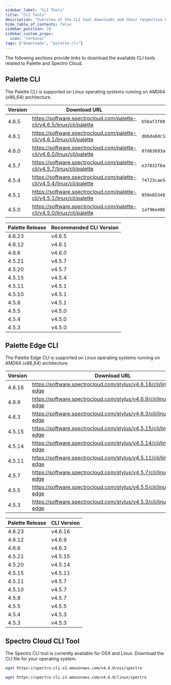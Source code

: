 ```yaml
---
sidebar_label: "CLI Tools"
title: "CLI Tools"
description: "Overview of the CLI tool downloads and their respective URL and checksums."
hide_table_of_contents: false
sidebar_position: 10
sidebar_custom_props:
  icon: "terminal"
tags: ["downloads", "palette-cli"]
---
```


The following sections provide links to download the available CLI tools related to Palette and Spectro Cloud.

## Palette CLI

The Palette CLI is supported on Linux operating systems running on AMD64 (x86_64) architecture.

<Tabs>

<TabItem label="Palette CLI" value="palette-cli">

| Version <!-- palette-cli-version-table --> | Download URL                                                           | Checksum (SHA256)                                                  |
| ------------------------------------------ | ---------------------------------------------------------------------- | ------------------------------------------------------------------ |
| <!-- palette-cli-4.6.b --> 4.6.5           | https://software.spectrocloud.com/palette-cli/v4.6.5/linux/cli/palette | `b56af3f083130ca0665e8c0a4f3e2d903572209f714a50f19c0110452122e28d` |
| <!-- palette-cli-4.6.a --> 4.6.1           | https://software.spectrocloud.com/palette-cli/v4.6.1/linux/cli/palette | `db6da8dc1648b27ca8057fbbe3d95e7d371136f52395cef3dc3bd8ac62c287ae` |
| 4.6.0                                      | https://software.spectrocloud.com/palette-cli/v4.6.0/linux/cli/palette | `07d63693a8c90483f6f000d4580cfd86f81178e4b96cfbd32e0f50955d57eec7` |
| 4.5.7                                      | https://software.spectrocloud.com/palette-cli/v4.5.7/linux/cli/palette | `e37032f6aac7c15a54e6d2085021ae795669a292cf7a5993a945592b8b8c0d9e` |
| 4.5.4                                      | https://software.spectrocloud.com/palette-cli/v4.5.4/linux/cli/palette | `74723cae5e87353e9c6b0191036229c0a9b645f10101e309586ecb18b6691bbd` |
| 4.5.1                                      | https://software.spectrocloud.com/palette-cli/v4.5.1/linux/cli/palette | `050e853483065b63ef3096813611b13b9dcfe4556a6fd370ec6ebdf5c6be8738` |
| 4.5.0                                      | https://software.spectrocloud.com/palette-cli/v4.5.0/linux/cli/palette | `1af96e486f621754695de899752dcd67bdc3d4a8c16f03272035dbadad6a54f0` |

</TabItem>

<TabItem label="Compatibility Matrix" value="compatibility-matrix">

| Palette Release <!-- cli-compatibility-table --> | Recommended CLI Version |
| ------------------------------------------------ | ----------------------- |
| <!-- cli-4.6.b --> 4.6.23                        | v4.6.5                  |
| <!-- cli-4.6.a --> 4.6.12                        | v4.6.1                  |
| 4.6.6                                            | v4.6.0                  |
| 4.5.21                                           | v4.5.7                  |
| 4.5.20                                           | v4.5.7                  |
| 4.5.15                                           | v4.5.4                  |
| 4.5.11                                           | v4.5.1                  |
| 4.5.10                                           | v4.5.1                  |
| 4.5.8                                            | v4.5.1                  |
| 4.5.5                                            | v4.5.0                  |
| 4.5.4                                            | v4.5.0                  |
| 4.5.3                                            | v4.5.0                  |

</TabItem>

</Tabs>

## Palette Edge CLI

The Palette Edge CLI is supported on Linux operating systems running on AMD64 (x86_64) architecture.

<Tabs>

<TabItem label="Palette Edge CLI" value="palette-edge-cli">

| Version <!-- edge-version-table --> | Download URL                                                            | Checksum (SHA256)                                                  |
| ----------------------------------- | ----------------------------------------------------------------------- | ------------------------------------------------------------------ |
| <!-- edge-4.6.b --> 4.6.16          | https://software.spectrocloud.com/stylus/v4.6.16/cli/linux/palette-edge | `628c3668633943e9fd4b7859093948843d508494ec88b906f75aea9e80ec0f5f` |
| <!-- edge-4.6.a --> 4.6.9           | https://software.spectrocloud.com/stylus/v4.6.9/cli/linux/palette-edge  | `e50a5533316e96c8b145d8e0c1e2b3e9958350d4aed61e8292cd31b4e7fb4196` |
| 4.6.3                               | https://software.spectrocloud.com/stylus/v4.6.3/cli/linux/palette-edge  | `639d325659b369b8e71e00d36763b6088ac1932dbdbd105bdf3c63051cfd500b` |
| 4.5.15                              | https://software.spectrocloud.com/stylus/v4.5.15/cli/linux/palette-edge | `5265133de8b204b6569b559a895aa03514b42b3285640755ed29e23d812e21cb` |
| 4.5.14                              | https://software.spectrocloud.com/stylus/v4.5.14/cli/linux/palette-edge | `5265133de8b204b6569b559a895aa03514b42b3285640755ed29e23d812e21cb` |
| 4.5.11                              | https://software.spectrocloud.com/stylus/v4.5.11/cli/linux/palette-edge | `390b4693a91c938ef230ce329ec28f42c058f98fb77160685e9a885dd2083587` |
| 4.5.7                               | https://software.spectrocloud.com/stylus/v4.5.7/cli/linux/palette-edge  | `abbceb9844991fc70af1e7967095873583c7f8aba549583cfc27d22f1e0819b1` |
| 4.5.5                               | https://software.spectrocloud.com/stylus/v4.5.5/cli/linux/palette-edge  | `f93382a7ab92e9621f47d857252c2673b33de79735cf729fcb4b2fb24719d537` |
| 4.5.3                               | https://software.spectrocloud.com/stylus/v4.5.3/cli/linux/palette-edge  | `9008f77d11b0129c35d2c9da6bb29a09ca6bc63ffa27d828996d30ac4c853c28` |

</TabItem>

<TabItem label="Compatibility Matrix" value="compatibility-matrix">

| Palette Release <!-- edge-cli-compatibility-table --> | CLI Version |
| ----------------------------------------------------- | ----------- |
| <!-- edge-4.6.b --> 4.6.23                            | v4.6.16     |
| <!-- edge-4.6.a --> 4.6.12                            | v4.6.9      |
| 4.6.6                                                 | v4.6.3      |
| 4.5.21                                                | v4.5.15     |
| 4.5.20                                                | v4.5.14     |
| 4.5.15                                                | v4.5.11     |
| 4.5.11                                                | v4.5.7      |
| 4.5.10                                                | v4.5.7      |
| 4.5.8                                                 | v4.5.7      |
| 4.5.5                                                 | v4.5.5      |
| 4.5.4                                                 | v4.5.3      |
| 4.5.3                                                 | v4.5.3      |

</TabItem>

</Tabs>

## Spectro Cloud CLI Tool

The Spectro CLI tool is currently available for OSX and Linux. Download the CLI file for your operating system.

<Tabs>

<TabItem label="OSX" value="osx_cli">

<!-- spectro-cli-osx-install -->

```bash
wget https://spectro-cli.s3.amazonaws.com/v4.6.0/osx/spectro
```

</TabItem>

<TabItem label="Linux" value="linux_cli">

<!-- spectro-cli-linux-install -->

```bash
wget https://spectro-cli.s3.amazonaws.com/v4.6.0/linux/spectro
```

</TabItem>

</Tabs>
